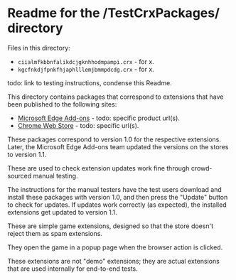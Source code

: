 # Readme for the /TestCrxPackages/ directory

Files in this directory:
* `ciialmfkbbnfalikdcjgknhhodmpampi.crx` - for x.
* `kgcfnkdjfpnkfhjaphlllemjbmmpdcdg.crx` - for x.

todo: link to testing instructions, condense this Readme.

This directory contains packages that correspond to extensions that have been published to the following sites:
* [Microsoft Edge Add-ons](https://microsoftedge.microsoft.com) - todo: specific product url(s).
* [Chrome Web Store](https://chromewebstore.google.com/) - todo: specific url(s).

These packages correspond to version 1.0 for the respective extensions. Later, the Microsoft Edge Add-ons team updated the versions on the stores to version 1.1.

These are used to check extension updates work fine through crowd-sourced manual testing.

The instructions for the manual testers have the test users download and install these packages with version 1.0, and then press the "Update" button to check for updates.  If updates work correctly (as expected), the installed extensions get updated to version 1.1.

These are simple game extensions, designed so that the store doesn't reject them as spam extensions.

They open the game in a popup page when the browser action is clicked.

These extensions are not "demo" extensions; they are actual extensions that are used internally for end-to-end tests.
